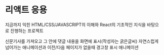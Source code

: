 # 리액트 응용

지금까지 익힌 HTML/CSS/JAVASCRIPT의 이해와
React의 기초적인 지식을 바탕으로 진행하는 프로젝트

신문기사를 가져오고 그 안에 댓글 내용을 화면에 표시(작성자는 굵은글씨)
자연스럽게 넘어가는 애니메이션과 이전/다음 페이지가 없을때 경고창 표시 애니메이션
